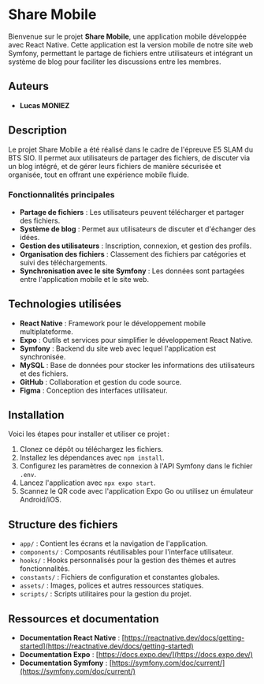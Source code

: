 # Share Mobile

Bienvenue sur le projet **Share Mobile**, une application mobile développée avec React Native. Cette application est la version mobile de notre site web Symfony, permettant le partage de fichiers entre utilisateurs et intégrant un système de blog pour faciliter les discussions entre les membres.

## Auteurs

- **Lucas MONIEZ**

## Description

Le projet Share Mobile a été réalisé dans le cadre de l'épreuve E5 SLAM du BTS SIO. Il permet aux utilisateurs de partager des fichiers, de discuter via un blog intégré, et de gérer leurs fichiers de manière sécurisée et organisée, tout en offrant une expérience mobile fluide.

### Fonctionnalités principales

- **Partage de fichiers** : Les utilisateurs peuvent télécharger et partager des fichiers.
- **Système de blog** : Permet aux utilisateurs de discuter et d'échanger des idées.
- **Gestion des utilisateurs** : Inscription, connexion, et gestion des profils.
- **Organisation des fichiers** : Classement des fichiers par catégories et suivi des téléchargements.
- **Synchronisation avec le site Symfony** : Les données sont partagées entre l'application mobile et le site web.

## Technologies utilisées

- **React Native** : Framework pour le développement mobile multiplateforme.
- **Expo** : Outils et services pour simplifier le développement React Native.
- **Symfony** : Backend du site web avec lequel l'application est synchronisée.
- **MySQL** : Base de données pour stocker les informations des utilisateurs et des fichiers.
- **GitHub** : Collaboration et gestion du code source.
- **Figma** : Conception des interfaces utilisateur.

## Installation

Voici les étapes pour installer et utiliser ce projet :
1. Clonez ce dépôt ou téléchargez les fichiers.  
2. Installez les dépendances avec `npm install`.  
3. Configurez les paramètres de connexion à l'API Symfony dans le fichier `.env`.  
4. Lancez l'application avec `npx expo start`.  
5. Scannez le QR code avec l'application Expo Go ou utilisez un émulateur Android/iOS.

## Structure des fichiers

- `app/` : Contient les écrans et la navigation de l'application.
- `components/` : Composants réutilisables pour l'interface utilisateur.
- `hooks/` : Hooks personnalisés pour la gestion des thèmes et autres fonctionnalités.
- `constants/` : Fichiers de configuration et constantes globales.
- `assets/` : Images, polices et autres ressources statiques.
- `scripts/` : Scripts utilitaires pour la gestion du projet.

## Ressources et documentation

- **Documentation React Native** : [https://reactnative.dev/docs/getting-started](https://reactnative.dev/docs/getting-started)
- **Documentation Expo** : [https://docs.expo.dev/](https://docs.expo.dev/)
- **Documentation Symfony** : [https://symfony.com/doc/current/](https://symfony.com/doc/current/)

